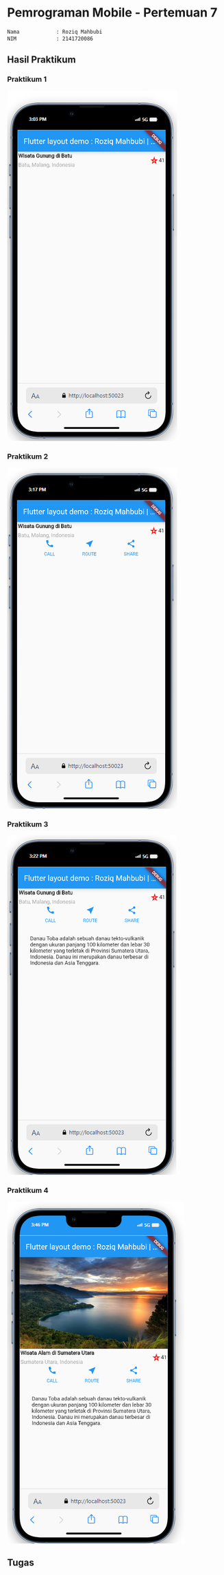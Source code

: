 # Pemrograman Mobile - Pertemuan 7
```
Nama            : Roziq Mahbubi
NIM             : 2141720086
```

## Hasil Praktikum
### Praktikum 1
![image](docs/o_praktikum1.png)
### Praktikum 2
![image](docs/o_praktikum2.png)
### Praktikum 3
![image](docs/o_praktikum3.png)
### Praktikum 4
![image](docs/o_praktikum4.png)

## Tugas 

